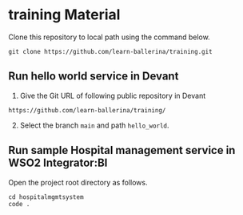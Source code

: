 # training Material

Clone this repository to local path using the command below.

```
git clone https://github.com/learn-ballerina/training.git
```

## Run hello world service in Devant

1. Give the Git URL of following public repository in Devant

```
https://github.com/learn-ballerina/training/
```

2. Select the branch `main` and path `hello_world`.

## Run sample Hospital management service in WSO2 Integrator:BI

Open the project root directory as follows. 

```
cd hospitalmgmtsystem
code .
```
